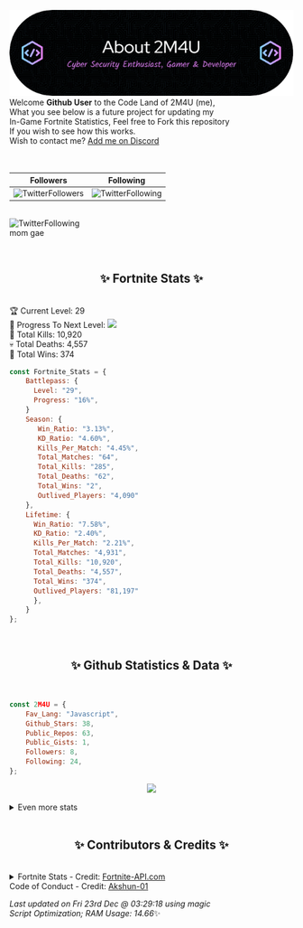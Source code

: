 
  ![Header](./src/github-banner.png)
  <br>
  Welcome **Github User** to the Code Land of 2M4U (me),<br>
  What you see below is a future project for updating my<br>
  In-Game Fortnite Statistics, Feel free to Fork this repository<br>
  If you wish to see how this works.
  <br>
  Wish to contact me? [Add me on Discord](https://tinyurl.com/addmeondiscord)
  <br><br>
  <br>
  
  | Followers  | Following |
  | ---------- |:---------:|
  | ![TwitterFollowers](https://img.shields.io/badge/Twitter%20Followers-82-blue)  | ![TwitterFollowing](https://img.shields.io/badge/Twitter%20Following-280-blue)  |


  <br>![TwitterFollowing](https://img.shields.io/badge/Latest%20Tweet--blue)<br>
  mom gae
   
  <br><h2 align="center"> ✨ Fortnite Stats ✨</h2><br>
  🏆 Current Level: 29<br>
  🎉 Progress To Next Level: ![](https://geps.dev/progress/16)<br>
  🎯 Total Kills: 10,920<br>
  💀 Total Deaths: 4,557<br>
  👑 Total Wins: 374<br>

```js
const Fortnite_Stats = {
    Battlepass: {
      Level: "29",
      Progress: "16%",    
    }
    Season: { 
       Win_Ratio: "3.13%",
       KD_Ratio: "4.60%",
       Kills_Per_Match: "4.45%",
       Total_Matches: "64",
       Total_Kills: "285",
       Total_Deaths: "62",
       Total_Wins: "2",
       Outlived_Players: "4,090"
    },
    Lifetime: {
      Win_Ratio: "7.58%",
      KD_Ratio: "2.40%",
      Kills_Per_Match: "2.21%",
      Total_Matches: "4,931",
      Total_Kills: "10,920",
      Total_Deaths: "4,557",
      Total_Wins: "374",
      Outlived_Players: "81,197"
      },
    }
}; 
```


<br><h2 align="center"> ✨ Github Statistics & Data ✨</h2><br>

```js
const 2M4U = {
    Fav_Lang: "Javascript",
    Github_Stars: 38,
    Public_Repos: 63,
    Public_Gists: 1,
    Followers: 8,
    Following: 24,
}; 
```

<p align="center">
<img src="https://github-readme-streak-stats.herokuapp.com/?user=2M4U&theme=tokyonight">
</p>
<details>
  <summary>
      Even more stats
  </summary>
  <p align="center">
    <img src="https://github-profile-trophy.vercel.app/?username=2M4U&theme=dracula">
    <img src="https://github-readme-stats.vercel.app/api?username=2M4U&theme=tokyonight&count_private=true&show_icons=true&include_all_commits=true">
  </p>
</details>
<br><h2 align="center"> ✨ Contributors & Credits ✨</h2><br>
<details>
  <summary>
      Fortnite Stats - Credit: <a href="https://fortnite-api.com/?utm_source=github.com/2M4U/2M4U">Fortnite-API.com</a><br>
      Code of Conduct - Credit: <a href="https://github.com/Akshun-01">Akshun-01</a>
  </summary>
</details>

<!-- Last updated on Fri Dec 23 2022 03:29:18 GMT+0000 (Coordinated Universal Time) ;-;-->
<i>Last updated on  Fri 23rd Dec @ 03:29:18 using magic<br>
Script Optimization; RAM Usage: 14.66</i>✨